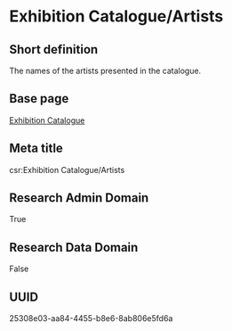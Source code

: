 # Exhibition Catalogue/Artists
## Short definition
The names of the artists presented in the catalogue.
## Base page
[Exhibition Catalogue](../../Objects/Exhibition%20Catalogue.md)
## Meta title
csr:Exhibition Catalogue/Artists
## Research Admin Domain
True
## Research Data Domain
False
## UUID
25308e03-aa84-4455-b8e6-8ab806e5fd6a
